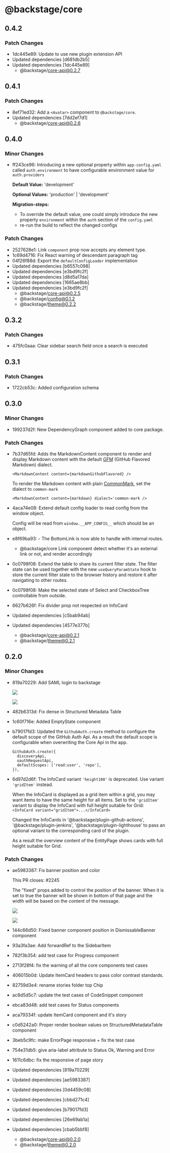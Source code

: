 # @backstage/core

## 0.4.2

### Patch Changes

- 1dc445e89: Update to use new plugin extension API
- Updated dependencies [d681db2b5]
- Updated dependencies [1dc445e89]
  - @backstage/core-api@0.2.7

## 0.4.1

### Patch Changes

- 8ef71ed32: Add a `<Avatar>` component to `@backstage/core`.
- Updated dependencies [7dd2ef7d1]
  - @backstage/core-api@0.2.6

## 0.4.0

### Minor Changes

- ff243ce96: Introducing a new optional property within `app-config.yaml` called `auth.environment` to have configurable environment value for `auth.providers`

  **Default Value:** 'development'

  **Optional Values:** 'production' | 'development'

  **Migration-steps:**

  - To override the default value, one could simply introduce the new property `environment` within the `auth` section of the `config.yaml`
  - re-run the build to reflect the changed configs

### Patch Changes

- 2527628e1: Link `component` prop now accepts any element type.
- 1c69d4716: Fix React warning of descendant paragraph tag
- 04f26f88d: Export the `defaultConfigLoader` implementation
- Updated dependencies [b6557c098]
- Updated dependencies [e3bd9fc2f]
- Updated dependencies [d8d5a17da]
- Updated dependencies [1665ae8bb]
- Updated dependencies [e3bd9fc2f]
  - @backstage/core-api@0.2.5
  - @backstage/config@0.1.2
  - @backstage/theme@0.2.2

## 0.3.2

### Patch Changes

- 475fc0aaa: Clear sidebar search field once a search is executed

## 0.3.1

### Patch Changes

- 1722cb53c: Added configuration schema

## 0.3.0

### Minor Changes

- 199237d2f: New DependencyGraph component added to core package.

### Patch Changes

- 7b37d65fd: Adds the MarkdownContent component to render and display Markdown content with the default
  [GFM](https://github.github.com/gfm/) (GitHub Flavored Markdown) dialect.

  ```
  <MarkdownContent content={markdownGithubFlavored} />
  ```

  To render the Markdown content with plain [CommonMark](https://commonmark.org/), set the dialect to `common-mark`

  ```
  <MarkdownContent content={markdown} dialect='common-mark />
  ```

- 4aca74e08: Extend default config loader to read config from the window object.

  Config will be read from `window.__APP_CONFIG__` which should be an object.

- e8f69ba93: - The BottomLink is now able to handle with internal routes.
  - @backstage/core Link component detect whether it's an external link or not, and render accordingly
- 0c0798f08: Extend the table to share its current filter state. The filter state can be used together with the new `useQueryParamState` hook to store the current filter state to the browser history and restore it after navigating to other routes.
- 0c0798f08: Make the selected state of Select and CheckboxTree controllable from outside.
- 6627b626f: Fix divider prop not respected on InfoCard
- Updated dependencies [c5bab94ab]
- Updated dependencies [4577e377b]
  - @backstage/core-api@0.2.1
  - @backstage/theme@0.2.1

## 0.2.0

### Minor Changes

- 819a70229: Add SAML login to backstage

  ![](https://user-images.githubusercontent.com/872486/92251660-bb9e3400-eeff-11ea-86fe-1f2a0262cd31.png)

  ![](https://user-images.githubusercontent.com/872486/93851658-1a76f200-fce3-11ea-990b-26ca1a327a15.png)

- 482b6313d: Fix dense in Structured Metadata Table
- 1c60f716e: Added EmptyState component
- b79017fd3: Updated the `GithubAuth.create` method to configure the default scope of the GitHub Auth Api. As a result the
  default scope is configurable when overwriting the Core Api in the app.

  ```
  GithubAuth.create({
    discoveryApi,
    oauthRequestApi,
    defaultScopes: ['read:user', 'repo'],
  }),
  ```

- 6d97d2d6f: The InfoCard variant `'height100'` is deprecated. Use variant `'gridItem'` instead.

  When the InfoCard is displayed as a grid item within a grid, you may want items to have the same height for all items.
  Set to the `'gridItem'` variant to display the InfoCard with full height suitable for Grid:
  `<InfoCard variant="gridItem">...</InfoCard>`

  Changed the InfoCards in '@backstage/plugin-github-actions', '@backstage/plugin-jenkins', '@backstage/plugin-lighthouse'
  to pass an optional variant to the corresponding card of the plugin.

  As a result the overview content of the EntityPage shows cards with full height suitable for Grid.

### Patch Changes

- ae5983387: Fix banner position and color

  This PR closes: #2245

  The "fixed" props added to control the position of the banner. When it is set to true the banner will be shown in bottom of that page and the width will be based on the content of the message.

  ![](https://user-images.githubusercontent.com/15106494/93765685-999df480-fc15-11ea-8fa5-11cac5836cf1.png)

  ![](https://user-images.githubusercontent.com/15106494/93765697-9e62a880-fc15-11ea-92af-b6a7fee4bb21.png)

- 144c66d50: Fixed banner component position in DismissableBanner component
- 93a3fa3ae: Add forwardRef to the SidebarItem
- 782f3b354: add test case for Progress component
- 2713f28f4: fix the warning of all the core components test cases
- 406015b0d: Update ItemCard headers to pass color contrast standards.
- 82759d3e4: rename stories folder top Chip
- ac8d5d5c7: update the test cases of CodeSnippet component
- ebca83d48: add test cases for Status components
- aca79334f: update ItemCard component and it's story
- c0d5242a0: Proper render boolean values on StructuredMetadataTable component
- 3beb5c9fc: make ErrorPage responsive + fix the test case
- 754e31db5: give aria-label attribute to Status Ok, Warning and Error
- 1611c6dbc: fix the responsive of page story
- Updated dependencies [819a70229]
- Updated dependencies [ae5983387]
- Updated dependencies [0d4459c08]
- Updated dependencies [cbbd271c4]
- Updated dependencies [b79017fd3]
- Updated dependencies [26e69ab1a]
- Updated dependencies [cbab5bbf8]
  - @backstage/core-api@0.2.0
  - @backstage/theme@0.2.0
